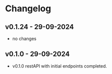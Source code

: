 # Changelog
## v0.1.24 - 29-09-2024
- no changes

## v0.1.0 - 29-09-2024
- v0.1.0 restAPI with initial endpoints completed.

